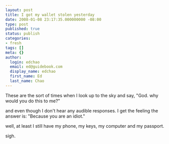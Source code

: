 ```yaml
---
layout: post
title: I got my wallet stolen yesterday
date: 2008-01-08 23:17:35.000000000 -08:00
type: post
published: true
status: publish
categories:
- fresh
tags: []
meta: {}
author:
  login: edchao
  email: ed@guidebook.com
  display_name: edchao
  first_name: Ed
  last_name: Chao
---
```

<p>These are the sort of times when I look up to the sky and say, "God. why would you do this to me?"</p>
<p>and even though I don't hear any audible responses. I get the feeling the answer is: "Because you are an idiot."</p>
<p>well, at least I still have my phone, my keys, my computer and my passport.</p>
<p>sigh.</p>
